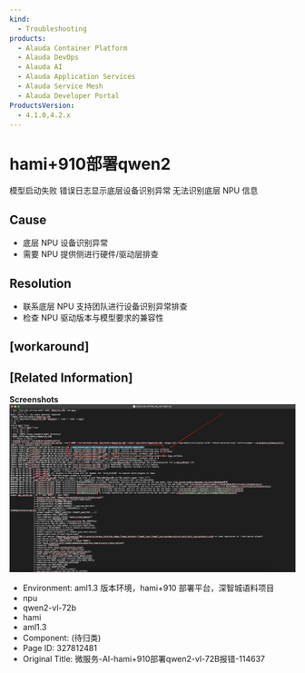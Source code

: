 ```yaml
---
kind:
  - Troubleshooting
products:
  - Alauda Container Platform
  - Alauda DevOps
  - Alauda AI
  - Alauda Application Services
  - Alauda Service Mesh
  - Alauda Developer Portal
ProductsVersion:
  - 4.1.0,4.2.x
---
```

<!-- A type of document that involves encountering a fault, diagnosing it, performing root cause analysis, and providing solutions. -->

# hami+910部署qwen2

模型启动失败 错误日志显示底层设备识别异常 无法识别底层 NPU 信息

## Cause
- 底层 NPU 设备识别异常
- 需要 NPU 提供侧进行硬件/驱动层排查

## Resolution
- 联系底层 NPU 支持团队进行设备识别异常排查
- 检查 NPU 驱动版本与模型要求的兼容性

## [workaround]

## [Related Information]
**Screenshots**
![](assets/wei-fu-wu-ai-hami-910bu-shu-qwen2-vl-72bbao-cuo-114637/mceclip1_1754641707316_h74o4.png)
- Environment: aml1.3 版本环境，hami+910 部署平台，深智城语料项目
- npu
- qwen2-vl-72b
- hami
- aml1.3
- Component: (待归类)
- Page ID: 327812481
- Original Title: 微服务-AI-hami+910部署qwen2-vl-72B报错-114637
